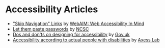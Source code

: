 # Accessibility Articles

* ["Skip Navigation" Links](https://webaim.org/techniques/skipnav/) by [WebAIM: Web Accessibility In Mind](https://webaim.org/)
* [Let them paste passwords](https://www.ncsc.gov.uk/blog-post/let-them-paste-passwords) by [NCSC](https://www.ncsc.gov.uk/)
* [Dos and don'ts on designing for accessibility](https://accessibility.blog.gov.uk/2016/09/02/dos-and-donts-on-designing-for-accessibility/) by [Gov.uk](https://accessibility.blog.gov.uk/)
* [Accessibility according to actual people with disabilities](https://axesslab.com/accessibility-according-to-pwd) by [Axess Lab](https://axesslab.com/)

